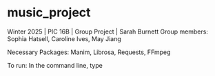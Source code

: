# music_project

Winter 2025 | PIC 16B | Group Project | Sarah Burnett
Group members: Sophia Hatsell, Caroline Ives, May Jiang


Necessary Packages: Manim, Librosa, Requests, FFmpeg

To run: In the command line, type
